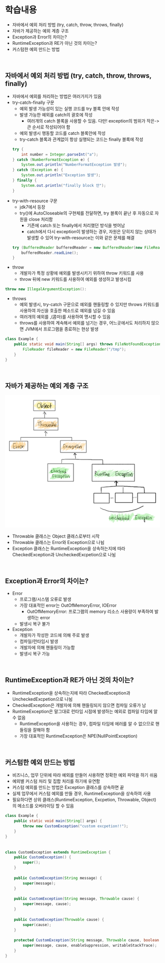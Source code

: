 # 학습내용
- 자바에서 예외 처리 방법 (try, catch, throw, throws, finally)
- 자바가 제공하는 예외 계층 구조
- Exception과 Error의 차이는?
- RuntimeException과 RE가 아닌 것의 차이는?
- 커스텀한 예외 만드는 방법

<br>

## 자바에서 예외 처리 방법 (try, catch, throw, throws, finally)
- 자바에서 예외를 처리하는 방법은 여러가지가 있음
- try-catch-finally 구문
  - 예외 발생 가능성이 있는 실행 코드를 try 블록 안에 작성
  - 발생 가능한 예외를 catch의 괄호에 작성
    - 여러개의 catch 블록을 사용할 수 있음. 다만! exception의 범위가 작은->큰 순서로 작성되어야 함
  - 예외 발생시 행동할 코드를 catch 블록안에 작성
  - try-catch 블록과 관계없이 항상 실행되는 코드는 finally 블록에 작성
  ~~~java
  try {
      int number = Integer.parseInt("a");
  } catch (NumberFormatException e) {
      System.out.println("NumberFormatException 발생");
  } catch (Exception e) {
      System.out.println("Exception 발생");
  } finally {
      System.out.println("finally block 안");
  }
  ~~~
- try-with-resource 구문
  - jdk7에서 등장
  - try()에 AutoCloseable의 구현체를 전달하면, try 블록이 끝난 후 자동으로 자원을 close 처리함
    - 기존에 catch 또는 finally에서 처리했던 방식을 벗어남
    - catch에서 다시 exception이 발생하는 경우, 자원은 닫히지 않는 상태가 발생할 수 있어 try-with-resource는 이와 같은 문제를 해결
  ~~~java
  try (BufferedReader bufferedReader = new BufferedReader(new FileReader("/tmp"))) {
      bufferedReader.readLine();
  }
  ~~~
- throw
  - 개발자가 특정 상황에 예외를 발생시키기 위하여 throw 키워드를 사용
  - throw 뒤에 new 키워드를 사용하여 예외를 생성하고 발생시킴
~~~java
throw new IllegalArgumentException():
~~~
- throws
  - 예외 발생시, try-catch 구문으로 예외를 핸들링할 수 있지만 throws 키워드를 사용하여 자신을 호출한 메소드로 예외를 넘길 수 있음
  - 여러개의 예외를 ,(콤마)를 사용하여 명시할 수 있음
  - throws를 사용하여 계속해서 예외를 넘기는 경우, 어느곳에서도 처리하지 않으면 JVM에서 프로그램을 종료하는 현상 발생
~~~java
class Example {
    public static void main(String[] args) throws FileNotFoundException {
        FileReader fileReader = new FileReader("/tmp");
    }
}
~~~

</br>  

## 자바가 제공하는 예외 계층 구조
![throwable-structure](./img/throwable-structure.png)  
- Throwable 클래스는 Object 클래스로부터 시작
- Throwable 클래스는 Error와 Exception으로 나뉨
- Exception 클래스는 RuntimeException을 상속하는지에 따라 CheckedException과 UncheckedExcpetion으로 나뉨

</br>

## Exception과 Error의 차이는?
- Error
  - 프로그램/시스템 오류로 발생
  - 가장 대표적인 error는 OutOfMemoryError, IOError
    - OutOfMemoryError: 프로그램의 memory 리소스 사용량이 부족하여 발생하는 error
  - 발생시 복구 불가
- Exception
  - 개발자가 작성한 코드에 의해 주로 발생
  - 컴파일/런타임시 발생
  - 개발자에 의해 핸들링이 가능함
  - 발생시 복구 가능

</br>

## RuntimeException과 RE가 아닌 것의 차이는?
- RuntimeException을 상속하는지에 따라 CheckedException과 UncheckedExcpetion으로 나뉨
- CheckedException은 개발자에 의해 핸들링되지 않으면 컴파일 오류가 남
- RuntimeException은 말그대로 런타임 시점에 발생하는 예외로 컴파일 타임에 알 수 없음
  - RuntimeException을 사용하는 경우, 컴파일 타임에 에러를 알 수 없으므로 핸들링을 잘해야 함
  - 가장 대표적인 RuntimeException은 NPE(NullPointException)

</br>

## 커스텀한 예외 만드는 방법
- 비즈니스, 업무 단위에 따라 예외를 만들어 사용하면 정확한 예외 파악을 하기 쉬움
- 예외별 커스텀 처리 및 집합 처리를 하기에 유연함
- 커스텀 예외를 만드는 방법은 Exception 클래스를 상속하면 끝
- 실제 업무에서 커스텀 예외를 만들 경우, RuntimeException을 상속하여 사용
- 필요하다면 상위 클래스(RuntimeException, Excpetion, Throwable, Object)의 메소드를 오버라이딩 할 수 있음
~~~java
class Example {
    public static void main(String[] args) {
        throw new CustomException("custom excpetion!!");
    }
}


class CustomException extends RuntimeException {
    public CustomException() {
        super();
    }

    public CustomException(String message) {
        super(message);
    }

    public CustomException(String message, Throwable cause) {
        super(message, cause);
    }

    public CustomException(Throwable cause) {
        super(cause);
    }

    protected CustomException(String message, Throwable cause, boolean enableSuppression, boolean writableStackTrace) {
        super(message, cause, enableSuppression, writableStackTrace);
    }
}

~~~
